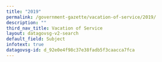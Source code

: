 ```yaml
---
title: "2019"
permalink: /government-gazette/vacation-of-service/2019/
description: ""
third_nav_title: Vacation of Service
layout: datagovsg-v2-search
default_field: Subject
infotext: true
datagovsg-id: d_92e0e4f98c37e38fadb5f3caacca7fca
---
```

